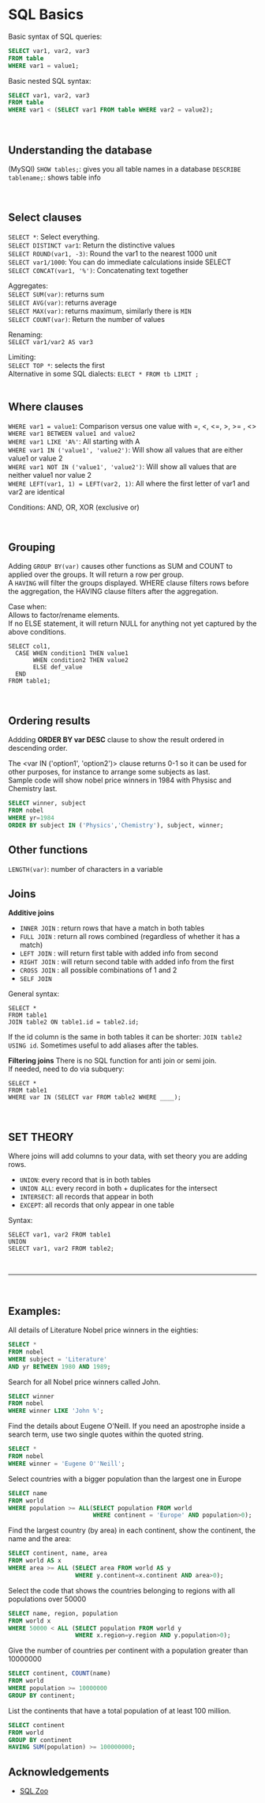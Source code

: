 # SQL Basics


Basic syntax of SQL queries:

```SQL
SELECT var1, var2, var3
FROM table
WHERE var1 = value1;
```

Basic nested SQL syntax:
```SQL
SELECT var1, var2, var3
FROM table
WHERE var1 < (SELECT var1 FROM table WHERE var2 = value2);
```

<br>

## Understanding the database

(MySQl)
`SHOW tables;`: gives you all table names in a database
`DESCRIBE tablename;`: shows table info


<br>

## Select clauses
`SELECT *`: Select everything.  
`SELECT DISTINCT var1`: Return the distinctive values  
`SELECT ROUND(var1, -3)`: Round the var1 to the nearest 1000 unit  
`SELECT var1/1000`: You can do immediate calculations inside SELECT  
`SELECT CONCAT(var1, '%')`: Concatenating text together  

Aggregates:  
`SELECT SUM(var)`: returns sum  
`SELECT AVG(var)`: returns average  
`SELECT MAX(var)`: returns maximum, similarly there is `MIN`   
`SELECT COUNT(var)`: Return the number of values    

Renaming:  
`SELECT var1/var2 AS var3`  

Limiting:  
`SELECT TOP *`: selects the first   
Alternative in some SQL dialects: `ELECT * FROM tb LIMIT ;`  
<br>

## Where clauses

`WHERE var1 = value1`:  Comparison versus one value with =, <, <=, >, >= , <>  
`WHERE var1 BETWEEN value1 and value2`  
`WHERE var1 LIKE 'A%'`:  All starting with A  
`WHERE var1 IN ('value1', 'value2')`: Will show all values that are either value1 or value 2  
`WHERE var1 NOT IN ('value1', 'value2')`: Will show all values that are neither value1 nor value 2  
`WHERE LEFT(var1, 1) = LEFT(var2, 1)`: All where the first letter of var1 and var2 are identical  

Conditions:
AND, OR, XOR (exclusive or)

<br>


## Grouping
Adding `GROUP BY(var)` causes other functions as SUM and COUNT to applied over the groups. It will return a row per group.  
A `HAVING` will filter the groups displayed. WHERE clause filters rows before the aggregation, the HAVING clause filters after the aggregation.  

Case when:  
Allows to factor/rename elements.  
If no ELSE statement, it will return NULL for anything not yet captured by the above conditions.

```
SELECT col1,
  CASE WHEN condition1 THEN value1
       WHEN condition2 THEN value2  
       ELSE def_value
  END
FROM table1;
```



<br>

## Ordering results
Addding **ORDER BY var DESC** clause to show the result ordered in descending order.

The <var IN ('option1', 'option2')> clause returns 0-1 so it can be used for other purposes, for instance to arrange some subjects as last.  
Sample code will show nobel price winners in 1984 with Physisc and Chemistry last.
```SQL
SELECT winner, subject
FROM nobel
WHERE yr=1984
ORDER BY subject IN ('Physics','Chemistry'), subject, winner;
```


## Other functions
`LENGTH(var)`: number of characters in a variable



## Joins

**Additive joins**
+ `INNER JOIN` :  return rows that have a match in both tables  
+ `FULL JOIN` : return all rows combined (regardless of whether it has a match)  
+ `LEFT JOIN` : will return first table with added info from second  
+ `RIGHT JOIN` : will return second table with added info from the first
+ `CROSS JOIN` : all possible combinations of 1 and 2
+ `SELF JOIN`

General syntax:
```
SELECT *
FROM table1
JOIN table2 ON table1.id = table2.id;
```

If the id column is the same in both tables it can be shorter: `JOIN table2 USING id`.
Sometimes useful to add aliases after the tables.

**Filtering joins**
There is no SQL function for anti join or semi join.  
If needed, need to do via subquery:

```
SELECT *
FROM table1
WHERE var IN (SELECT var FROM table2 WHERE ____);
```


<br>

## SET THEORY

Where joins will add columns to your data, with set theory you are adding rows.

+ `UNION`: every record that is in both tables
+ `UNION ALL`: every record in both + duplicates for the intersect
+ `INTERSECT`: all records that appear in both
+ `EXCEPT`: all records that only appear in one table

Syntax:

```
SELECT var1, var2 FROM table1
UNION
SELECT var1, var2 FROM table2;
```



<br><hr><br>


## Examples:
All details of Literature Nobel price winners in the eighties:
```SQL
SELECT *
FROM nobel
WHERE subject = 'Literature'
AND yr BETWEEN 1980 AND 1989;
```

Search for all Nobel price winners called John.
```SQL
SELECT winner
FROM nobel
WHERE winner LIKE 'John %';
```

Find the details about Eugene O'Neill.
If you need an apostrophe inside a search term, use two single quotes within the quoted string.
```SQL
SELECT *
FROM nobel
WHERE winner = 'Eugene O''Neill';
```

Select countries with a bigger population than the largest one in Europe
```SQL
SELECT name
FROM world
WHERE population >= ALL(SELECT population FROM world
                        WHERE continent = 'Europe' AND population>0);
```


Find the largest country (by area) in each continent, show the continent, the name and the area:
```SQL
SELECT continent, name, area
FROM world AS x
WHERE area >= ALL (SELECT area FROM world AS y
                   WHERE y.continent=x.continent AND area>0);
```

Select the code that shows the countries belonging to regions with all populations over 50000
```SQL
SELECT name, region, population
FROM world x
WHERE 50000 < ALL (SELECT population FROM world y
                   WHERE x.region=y.region AND y.population>0);
```

Give the number of countries per continent with a population greater than 10000000
```SQL
SELECT continent, COUNT(name)
FROM world
WHERE population >= 10000000
GROUP BY continent;
```
List the continents that have a total population of at least 100 million.
```SQL
SELECT continent
FROM world
GROUP BY continent
HAVING SUM(population) >= 100000000;
```


## Acknowledgements

+ [SQL Zoo](http://sqlzoo.net)
